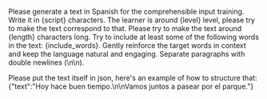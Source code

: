 Please generate a text in Spanish for the comprehensible input training.
Write it in {script} characters.
The learner is around {level} level, please try to make the text correspond to that.
Please try to make the text around {length} characters long.
Try to include at least some of the following words in the text: {include_words}. Gently reinforce the target words in context and keep the language natural and engaging.
Separate paragraphs with double newlines (\n\n).

Please put the text itself in json, here's an example of how to structure that:
{"text":"Hoy hace buen tiempo.\n\nVamos juntos a pasear por el parque."}
